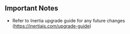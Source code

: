 ## Important Notes
- Refer to Inertia upgrade guide for any future changes (https://inertiajs.com/upgrade-guide)
